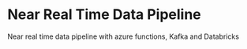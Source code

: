 # Near Real Time Data Pipeline
 Near real time data pipeline with azure functions, Kafka and Databricks
